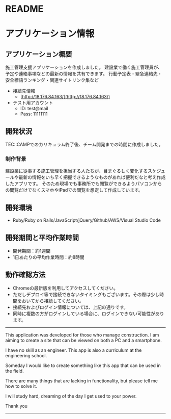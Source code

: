 # README
# アプリケーション情報
## アプリケーション概要
施工管理支援アプリケーションを作成しました。
建設業で働く施工管理員が、予定や連絡事項などの最新の情報を共有できます。
行動予定表・緊急連絡先・安全標語ランキング・関連サイトリンク集など
- 接続先情報
  - [http://18.176.84.163/](http://18.176.84.163/)
- テスト用アカウント
  - ID: test@mail
  - Pass: 11111111
## 開発状況
TEC::CAMPでのカリキュラム終了後、チーム開発までの時間に作成しました。
### 制作背景
建設業に従事する施工管理を担当する人たちが、目まぐるしく変化するスケジュールや最新の情報をいち早く把握できるようなものがあれば便利だなと考え作成したアプリです。
そのため現場でも事務所でも閲覧ができるようパソコンからの閲覧だけでなくスマホやiPadでの閲覧を想定して作成しています。
## 開発環境
-   Ruby/Ruby on Rails/JavaScript/jQuery/Github/AWS/Visual Studio Code
## 開発期間と平均作業時間
-   開発期間：約1週間
-   1日あたりの平均作業時間：約8時間
## 動作確認方法
-   Chromeの最新版を利用してアクセスしてください。
-   ただしデプロイ等で接続できないタイミングもございます。その際は少し時間をおいてから接続してください。
-   接続先およびログイン情報については、上記の通りです。
-   同時に複数の方がログインしている場合に、ログインできない可能性があります。
-----------------------------------
This application was developed for those who manage construction.
I am aiming to create a site that can be viewed on both a PC and a smartphone.

I have no skill as an engineer.
This app is also a curriculum at the engineering school.

Someday I would like to create something like this app that can be used in the field.

There are many things that are lacking in functionality, but please tell me how to solve it.

I will study hard, dreaming of the day I get used to your power.

Thank you

-----------------------------------
